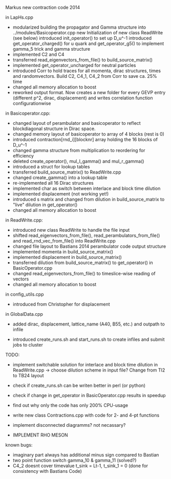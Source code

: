 Markus new contraction code 2014

in LapHs.cpp
- modularized building the propagator and Gamma structure into
  ../modules/Basicoperator.cpp
  new Initialization of new class ReadWrite (see below)
  introduced init_operator() to set up D_u^-1
  introduced get_operator_charged() for u quark and get_operator_g5() to 
  implement gamma_5 trick and gamma structure
- implemented C2 and C4
- transferred read_eigenvectors_from_file() to build_source_matrix()
- implemented get_operator_uncharged for neutral particles
- introduced Corr to hold traces for all momenta, dirac structures, times
  and randomvectors. Build C2, C4_1, C4_2 from Corr to save ca. 25% time
- changed all memory allocation to boost
- reworked output format. Now creates a new folder for every GEVP entry
  (different p^2, dirac, displacement) and writes correlation function
  configurationwise

in Basicoperator.cpp:
- changed layout of perambulator and basicoperator to reflect blockdiagonal
  structure in Dirac space. 
- changed memory layout of basicoperator to array of 4 blocks (rest is 0)
- introduced contraction[rnd_i][blocknr] array holding the 16 blocks of D_u^-1
- changed gamma structure from multiplication to reordering for efficiency
- deleted create_operator(), mul_l_gamma() and mul_r_gamma()
- introduced a struct for lookup tables
- transferred build_source_matrix() to ReadWrite.cpp
- changed create_gamma() into a lookup table
- re-implemented all 16 Dirac structures
- implemented char as switch between interlace and block time dilution
- implemented displacement (not working yet!)
- introduced s matrix and changed from dilution in build_source_matrix to
  "live" dilution in get_operator()
- changed all memory allocation to boost

in ReadWrite.cpp:
- introduced new class ReadWrite to handle the file input
- shifted read_eigenvectors_from_file(), read_perambulators_from_file() and 
  read_rnd_vec_from_file() into ReadWrite.cpp
- changed file layout to Bastians 2014 perambulator code output structure
- implemented momenta in build_source_matrix()
- implemented displacement in build_source_matrix()
- transferred dilution from build_source_matrix() to get_operator() in
  BasicOperator.cpp
- changed read_eigenvectors_from_file() to timeslice-wise reading of 
  vectors
- changed all memory allocation to boost

in config_utils.cpp
- introduced from Christopher for displacement

in GlobalData.cpp
- added dirac, displacement, lattice_name (A40, B55, etc.) and outpath
  to infile

- introduced create_runs.sh and start_runs.sh to create infiles and
  submit jobs to cluster

TODO:
- implement switchable solution for interlace and block time dilution
  in ReadWrite.cpp -> choose dilution scheme in input file?
  Change from TI2 to TB24 layout
- check if create_runs.sh can be writen better in perl (or python)
- check if change in get_operator in BasicOperator.cpp results in 
  speedup
- find out why only the code has only 200% CPU-usage
- write new class Contractions.cpp with code for 2- and 4-pt functions

- implement disconnected diagramms? not necassary?
- IMPLEMENT RHO MESON

known bugs:
- imaginary part always has additional minus sign compared to Bastian
- two point function switch gamma_10 & gamma_11 (solved?)
- C4_2 doesnt cover timevalue t_sink = Lt-1, t_sink_1 = 0 (done for
  consistency with Bastians Code)




